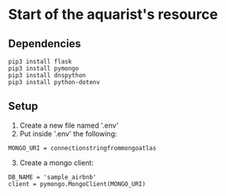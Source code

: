 # Start of the aquarist's resource

## Dependencies

```
pip3 install flask
pip3 install pymongo
pip3 install dnspython
pip3 install python-dotenv
```

## Setup
1. Create a new file named '.env'
2. Put inside '.env' the following:

```
MONGO_URI = connectionstringfrommongoatlas
```

3. Create a mongo client:
```
DB_NAME = 'sample_airbnb'
client = pymongo.MongoClient(MONGO_URI)